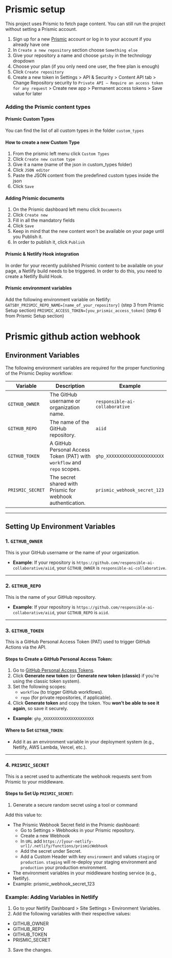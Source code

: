 # Prismic setup

This project uses Prismic to fetch page content. You can still run the project without setting a Prismic account.

1. Sign up for a new [Prismic](https://prismic.io/) account or log in to your account if you already have one
2. In `Create a new repository` section choose `Something else`
3. Give your repository a name and choose `gatsby` in the technology dropdown
4. Choose your plan (if you only need one user, the free plan is enough)
5. Click `Create repository`
6. Create a new token in Settings > API & Security > Content API tab > Change Repository security to `Private API – Require an access token for any request` > Create new app > Permanent access tokens > Save value for later

### Adding the Prismic content types

#### Prismic Custom Types
You can find the list of all custom types in the folder `custom_types`

#### How to create a new Custom Type
1. From the prismic left menu click `Custom Types`
2. Click `Create new custom type`
3. Give it a name (name of the json in custom_types folder)
4. Click `JSON editor`
5. Paste the JSON content from the predefined custom types inside the json
6. Click `Save`

#### Adding Prismic documents

1. On the Prismic dashboard left menu click `Documents`
2. Click `Create new`
3. Fill in all the mandatory fields
4. Click `Save`
5. Keep in mind that the new content won't be available on your page until you Publish it.
6. In order to publish it, click `Publish`

#### Prismic & Netlify Hook integration

In order for your recently published Prismic content to be available on your page, a Netlify build needs to be triggered.
In order to do this, you need to create a Netlify Build Hook.

#### Prismic environment variables

Add the following environment variable on Netlify: 
`GATSBY_PRISMIC_REPO_NAME=[name_of_your_repository]` (step 3 from Prismic Setup section)
`PRISMIC_ACCESS_TOKEN=[you_prismic_access_token]` (step 6 from Prismic Setup section)

# Prismic github action webhook

## Environment Variables

The following environment variables are required for the proper functioning of the Prismic Deploy workflow:

| Variable         | Description                                   | Example                           |
|-------------------|-----------------------------------------------|-----------------------------------|
| `GITHUB_OWNER`   | The GitHub username or organization name.     | `responsible-ai-collaborative`                       |
| `GITHUB_REPO`    | The name of the GitHub repository.            | `aiid`                           |
| `GITHUB_TOKEN`   | A GitHub Personal Access Token (PAT) with `workflow` and `repo` scopes. | `ghp_XXXXXXXXXXXXXXXXXXXXXX`     |
| `PRISMIC_SECRET` | The secret shared with Prismic for webhook authentication. | `prismic_webhook_secret_123`     |

---

## Setting Up Environment Variables

### **1. `GITHUB_OWNER`**
This is your GitHub username or the name of your organization.

- **Example**: If your repository is `https://github.com/responsible-ai-collaborative/aiid`, your `GITHUB_OWNER` is `responsible-ai-collaborative`.

---

### **2. `GITHUB_REPO`**
This is the name of your GitHub repository.

- **Example**: If your repository is `https://github.com/responsible-ai-collaborative/aiid`, your `GITHUB_REPO` is `aiid`.

---

### **3. `GITHUB_TOKEN`**
This is a GitHub Personal Access Token (PAT) used to trigger GitHub Actions via the API.

#### Steps to Create a GitHub Personal Access Token:
1. Go to [GitHub Personal Access Tokens](https://github.com/settings/tokens).
2. Click **Generate new token** (or **Generate new token (classic)** if you're using the classic token system).
3. Set the following scopes:
   - `workflow` (to trigger GitHub workflows).
   - `repo` (for private repositories, if applicable).
4. Click **Generate token** and copy the token. You **won’t be able to see it again**, so save it securely.

- **Example**: `ghp_XXXXXXXXXXXXXXXXXXXXXX`

#### Where to Set `GITHUB_TOKEN`:
- Add it as an environment variable in your deployment system (e.g., Netlify, AWS Lambda, Vercel, etc.).

---

### **4. `PRISMIC_SECRET`**
This is a secret used to authenticate the webhook requests sent from Prismic to your middleware.

#### Steps to Set Up `PRISMIC_SECRET`:
1. Generate a secure random secret using a tool or command

Add this value to:

- The Prismic Webhook Secret field in the Prismic dashboard:
  - Go to Settings > Webhooks in your Prismic repository.
  - Create a new Webhook
  - In `URL` add `https://[your-netlify-url]/.netlify/functions/prismicWebhook`
  - Add the secret under Secret.
  - Add a Custom Header with key `environment` and values `staging` or `production`. `staging` will re-deploy your staging environment and `production` your production environment.
- The environment variables in your middleware hosting service (e.g., Netlify).
- Example: prismic_webhook_secret_123

### Example: Adding Variables in Netlify
1. Go to your Netlify Dashboard > Site Settings > Environment Variables.
2. Add the following variables with their respective values:
  - GITHUB_OWNER
  - GITHUB_REPO
  - GITHUB_TOKEN
  - PRISMIC_SECRET
3. Save the changes.